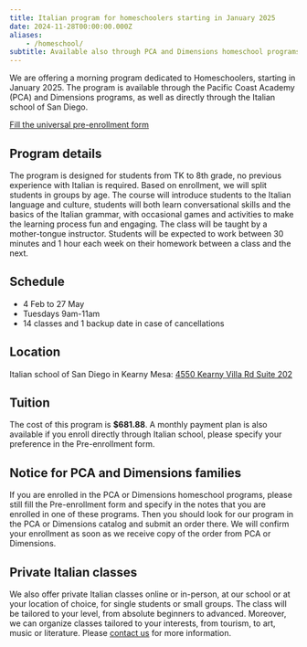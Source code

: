 ```yaml
---
title: Italian program for homeschoolers starting in January 2025
date: 2024-11-28T00:00:00.000Z
aliases:
    - /homeschool/
subtitle: Available also through PCA and Dimensions homeschool programs
---
```


We are offering a morning program dedicated to Homeschoolers, starting in January 2025. The program is available through the Pacific Coast Academy (PCA) and Dimensions programs, as well as directly through the Italian school of San Diego.

<div class="tc">
<a href="https://docs.google.com/forms/d/e/1FAIpQLSd4sac0Y2wdTd9gm2AF1Y9uuVPPyJzHfHEphJPA1iYPkrP43g/viewform?usp=sf_link" class="btn raise">Fill the universal pre-enrollment form</a>
</div>

## Program details

The program is designed for students from TK to 8th grade, no previous experience with Italian is required. Based on enrollment, we will split students in groups by age.
The course will introduce students to the Italian language and culture, students will both learn conversational skills and the basics of the Italian grammar, with occasional games and activities to make the learning process fun and engaging. The class will be taught by a mother-tongue instructor.
Students will be expected to work between 30 minutes and 1 hour each week on their homework between a class and the next.

## Schedule

* 4 Feb to 27 May
* Tuesdays 9am-11am
* 14 classes and 1 backup date in case of cancellations

## Location

Italian school of San Diego in Kearny Mesa: [4550 Kearny Villa Rd Suite 202](https://goo.gl/maps/KqGhZAXJfkkLLsvYA)

## Tuition

The cost of this program is **$681.88**. A monthly payment plan is also available if you enroll directly through Italian school, please specify your preference in the Pre-enrollment form.

## Notice for PCA and Dimensions families

If you are enrolled in the PCA or Dimensions homeschool programs, please still fill the Pre-enrollment form and specify in the notes that you are enrolled in one of these programs. Then you should look for our program in the PCA or Dimensions catalog and submit an order there.
We will confirm your enrollment as soon as we receive copy of the order from PCA or Dimensions.

## Private Italian classes

We also offer private Italian classes online or in-person, at our school or at your location of choice, for single students or small groups. The class will be tailored to your level, from absolute beginners to advanced. Moreover, we can organize classes tailored to your interests, from tourism, to art, music or literature. Please [contact us](/contact) for more information.